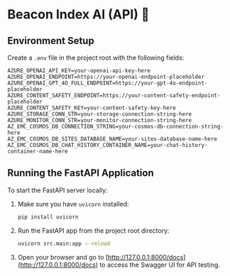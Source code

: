 # Beacon Index AI (API) 🚀

## Environment Setup

Create a `.env` file in the project root with the following fields:

```
AZURE_OPENAI_API_KEY=your-openai-api-key-here
AZURE_OPENAI_ENDPOINT=https://your-openai-endpoint-placeholder
AZURE_OPENAI_GPT_4O_FULL_ENDPOINT=https://your-gpt-4o-endpoint-placeholder
AZURE_CONTENT_SAFETY_ENDPOINT=https://your-content-safety-endpoint-placeholder
AZURE_CONTENT_SAFETY_KEY=your-content-safety-key-here
AZURE_STORAGE_CONN_STR=your-storage-connection-string-here
AZURE_MONITOR_CONN_STR=your-monitor-connection-string-here
AZ_EMC_COSMOS_DB_CONNECTION_STRING=your-cosmos-db-connection-string-here
AZ_EMC_COSMOS_DB_SITES_DATABASE_NAME=your-sites-database-name-here
AZ_EMC_COSMOS_DB_CHAT_HISTORY_CONTAINER_NAME=your-chat-history-container-name-here
```

## Running the FastAPI Application

To start the FastAPI server locally:

1. Make sure you have `uvicorn` installed:

   ```cmd
   pip install uvicorn
   ```

2. Run the FastAPI app from the project root directory:

   ```cmd
   uvicorn src.main:app --reload
   ```

3. Open your browser and go to [http://127.0.0.1:8000/docs](http://127.0.0.1:8000/docs) to access the Swagger UI for API testing.
